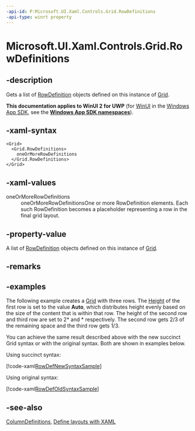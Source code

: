 ```yaml
---
-api-id: P:Microsoft.UI.Xaml.Controls.Grid.RowDefinitions
-api-type: winrt property
---
```


<!-- Property syntax
public Windows.UI.Xaml.Controls.RowDefinitionCollection RowDefinitions { get; }
-->

# Microsoft.UI.Xaml.Controls.Grid.RowDefinitions

## -description

Gets a list of [RowDefinition](rowdefinition.md) objects defined on this instance of [Grid](grid.md).

**This documentation applies to WinUI 2 for UWP** (for [WinUI](/windows/apps/winui/winui3/) in the [Windows App SDK](/windows/apps/windows-app-sdk/), see the **[Windows App SDK namespaces](/windows/windows-app-sdk/api/winrt/)**).

## -xaml-syntax

```xaml
<Grid>
  <Grid.RowDefinitions>
    oneOrMoreRowDefinitions
  </Grid.RowDefinitions>
</Grid>
```

## -xaml-values
<dl><dt>oneOrMoreRowDefinitions</dt><dd>oneOrMoreRowDefinitionsOne or more RowDefinition elements. Each such RowDefinition becomes a placeholder representing a row in the final grid layout.</dd>
</dl>

## -property-value
A list of [RowDefinition](rowdefinition.md) objects defined on this instance of [Grid](grid.md).

## -remarks

## -examples

The following example creates a [Grid](grid.md) with three rows. The [Height](rowdefinition_height.md) of the first row is set to the value **Auto**, which distributes height evenly based on the size of the content that is within that row. The height of the second row and third row are set to 2* and * respectively. The second row gets 2/3 of the remaining space and the third row gets 1/3.

You can achieve the same result described above with the new succinct Grid syntax or with the original syntax. Both are shown in examples below.

Using succinct syntax:

[!code-xaml[RowDefNewSyntaxSample](../microsoft.ui.xaml.controls/code/UpdatedGridSamples/MainPage.xaml#SnippetRowDefNewSyntaxSample)]

Using original syntax: 

[!code-xaml[RowDefOldSyntaxSample](../microsoft.ui.xaml.controls/code/UpdatedGridSamples/MainPage.xaml#SnippetRowDefOldSyntaxSample)]

## -see-also

[ColumnDefinitions](grid_columndefinitions.md), [Define layouts with XAML](/windows/uwp/layout/layouts-with-xaml)
